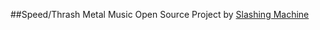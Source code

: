 ##Speed/Thrash Metal Music Open Source Project by <a href="http://i.xiami.com/slashingmachine" target="_blank">Slashing Machine</a>
